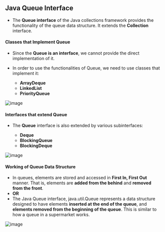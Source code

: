 ## Java Queue Interface

* The **Queue interface** of the Java collections framework provides the functionality of the queue data structure. It extends the **Collection** interface.

#### Classes that Implement Queue

* Since the **Queue is an interface**, we cannot provide the direct implementation of it.

* In order to use the functionalities of Queue, we need to use classes that implement it:
   *  **ArrayDeque**
   *  **LinkedList**
   *  **PriorityQueue**

![image](https://user-images.githubusercontent.com/40323661/216822318-1a2eab6f-7d5c-4c74-9cbf-a2044024a589.png)

#### Interfaces that extend Queue

* The **Queue** interface is also extended by various subinterfaces:

    * **Deque**
    * **BlockingQueue**
    * **BlockingDeque**

![image](https://user-images.githubusercontent.com/40323661/216822521-a0bee6f5-b91b-4051-af76-5b1e84843702.png)

#### Working of Queue Data Structure

* In queues, elements are stored and accessed in **First In, First Out** manner. That is, elements are **added from the behind** and **removed from the front**.
* **OR**
* The Java Queue interface, java.util.Queue represents a data structure designed to have elements **inserted at the end of the queue**, and **elements removed from the beginning of the queue**. This is similar to how a queue in a supermarket works.

![image](https://user-images.githubusercontent.com/40323661/216822962-94ef6318-6dd5-4cf5-8f2e-d459bf027bd9.png)


